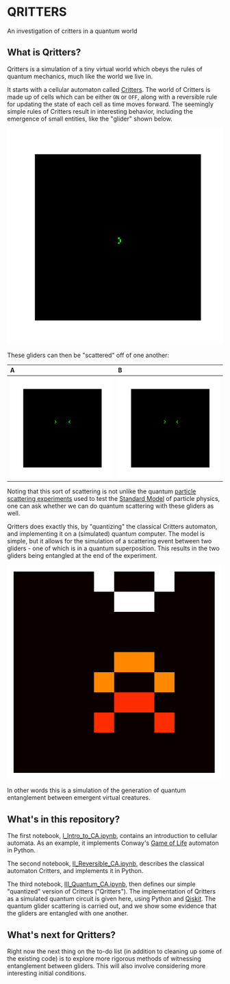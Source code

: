 # QRITTERS
An investigation of critters in a quantum world

## What is Qritters?
Qritters is a simulation of a tiny virtual world which obeys the rules of quantum mechanics, much like the world we live in. 

It starts with a cellular automaton called [Critters](https://en.wikipedia.org/wiki/Critters_(cellular_automaton)). The world of Critters is made up of cells which can be either `ON` or `OFF`, along with a reversible rule for updating the state of each cell as time moves forward. The seemingly simple rules of Critters result in interesting behavior, including the emergence of small entities, like the "glider" shown below.

![glider](img/glider.gif)

These gliders can then be "scattered" off of one another:

A | B
:- | :- 
![glider_scattering_1](img/glider_scattering_1.gif) | ![glider_scattering_2](img/glider_scattering_2.gif)

Noting that this sort of scattering is not unlike the quantum [particle scattering experiments](https://en.wikipedia.org/wiki/Scattering) used to test the [Standard Model](https://en.wikipedia.org/wiki/Standard_Model) of particle physics, one can ask whether we can do quantum scattering with these gliders as well.

Qritters does exactly this, by "quantizing" the classical Critters automaton, and implementing it on a (simulated) quantum computer. The model is simple, but it allows for the simulation of a scattering event between two gliders - one of which is in a quantum superposition. This results in the two gliders being entangled at the end of the experiment.

![quantum superposition scattering](img/quantum_superposition_no_bar.gif) 

In other words this is a simulation of the generation of quantum entanglement between emergent virtual creatures.

## What's in this repository?
The first notebook, [I_Intro_to_CA.ipynb](I_Intro_to_CA.ipynb), contains an introduction to cellular automata. As an example, it implements Conway's [Game of Life](https://en.wikipedia.org/wiki/Conway%27s_Game_of_Life) automaton in Python.

The second notebook, [II_Reversible_CA.ipynb](II_Reversible_CA.ipynb), describes the classical automaton Critters, and implements it in Python.

The third notebook, [III_Quantum_CA.ipynb](III_Quantum_CA.ipynb), then defines our simple "quantized" version of Critters ("Qritters"). The implementation of Qritters as a simulated quantum circuit is given here, using Python and [Qiskit](https://qiskit.org). The quantum glider scattering is carried out, and we show some evidence that the gliders are entangled with one another.

## What's next for Qritters?
Right now the next thing on the to-do list (in addition to cleaning up some of the existing code) is to explore more rigorous methods of witnessing entanglement between gliders. This will also involve considering more interesting initial conditions.